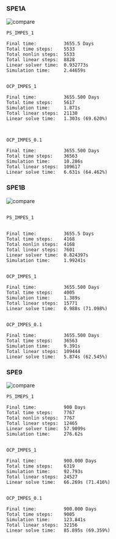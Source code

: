 ### SPE1A

![compare](D:\Lsz\Matlab_practice\PennSim\ReadSummary\1015\spe1a\compare.png)

```
PS_IMPES_1

Final time:          3655.5 Days
Total time steps:    5533
Total nonlin steps:  5533
Total linear steps:  8828
Linear solver time:  0.932773s
Simulation time:     2.44659s


OCP_IMPES_1

Final time:          3655.500 Days
Total time steps:    5617
Simulation time:     1.871s
Total linear steps:  21130
Linear solve time:   1.303s (69.620%)



OCP_IMPES_0.1

Final time:          3655.500 Days
Total time steps:    36563
Simulation time:     10.286s
Total linear steps:  109617
Linear solve time:   6.631s (64.462%)

```



### SPE1B

![compare](D:\Lsz\Matlab_practice\PennSim\ReadSummary\1015\spe1b\compare.png)

```

PS_IMPES_1


Final time:          3655.5 Days
Total time steps:    4168
Total nonlin steps:  4168
Total linear steps:  7601
Linear solver time:  0.824397s
Simulation time:     1.99241s


OCP_IMPES_1

Final time:          3655.500 Days
Total time steps:    4005
Simulation time:     1.389s
Total linear steps:  15771
Linear solve time:   0.988s (71.098%)


OCP_IMPES_0.1

Final time:          3655.500 Days
Total time steps:    36563
Simulation time:     9.391s
Total linear steps:  109444
Linear solve time:   5.874s (62.545%)
```



### SPE9

![compare](D:\Lsz\Matlab_practice\PennSim\ReadSummary\1015\spe9\compare.png)

```
PS_IMEPS_1

Final time:          900 Days
Total time steps:    7767
Total nonlin steps:  7767
Total linear steps:  12465
Linear solver time:  57.9099s
Simulation time:     276.62s


OCP_IMPES_1

Final time:          900.000 Days
Total time steps:    6319
Simulation time:     92.793s
Total linear steps:  24527
Linear solve time:   66.269s (71.416%)


OCP_IMPES_0.1

Final time:          900.000 Days
Total time steps:    9005
Simulation time:     123.841s
Total linear steps:  32156
Linear solve time:   85.895s (69.359%)
```

